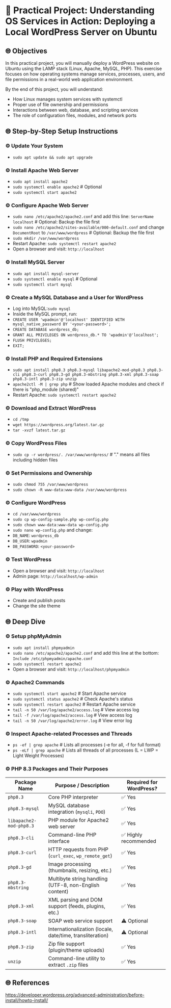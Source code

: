 # 🚀 Practical Project: Understanding OS Services in Action: Deploying a Local WordPress Server on Ubuntu

## 🌐 Objectives
In this practical project, you will manually deploy a WordPress website on Ubuntu using the LAMP stack (Linux, Apache, MySQL, PHP). This exercise focuses on how operating systems manage services, processes, users, and file permissions in a real-world web application environment.

By the end of this project, you will understand:
- How Linux manages system services with systemctl
- Proper use of file ownership and permissions
- Interactions between web, database, and scripting services
- The role of configuration files, modules, and network ports

## 🌐 Step-by-Step Setup Instructions
### ⚙️ Update Your System
- `sudo apt update && sudo apt upgrade`

### ⚙️ Install Apache Web Server
- `sudo apt install apache2`
- `sudo systemctl enable apache2` # Optional
- `sudo systemctl start apache2`

### ⚙️ Configure Apache Web Server
- `sudo nano /etc/apache2/apache2.conf` and add this line: `ServerName localhost` # Optional: Backup the file first
- `sudo nano /etc/apache2/sites-available/000-default.conf` and change `DocumentRoot` to `/var/www/wordpress` # Optional: Backup the file first
- `sudo mkdir /var/www/wordpress`
- Restart Apache: `sudo systemctl restart apache2`
- Open a browser and visit: `http://localhost`

### ⚙️ Install MySQL Server
- `sudo apt install mysql-server`
- `sudo systemctl enable mysql` # Optional
- `sudo systemctl start mysql`

### ⚙️ Create a MySQL Database and a User for WordPress
- Log into MySQL:`sudo mysql`
- Inside the MySQL prompt, run:
- `CREATE USER 'wpadmin'@'localhost' IDENTIFIED WITH mysql_native_password BY '<your-password>';`
- `CREATE DATABASE wordpress_db;`
- `GRANT ALL PRIVILEGES ON wordpress_db.* TO 'wpadmin'@'localhost';`
- `FLUSH PRIVILEGES;`
- `EXIT;`

### ⚙️ Install PHP and Required Extensions
- `sudo apt install php8.3 php8.3-mysql libapache2-mod-php8.3 php8.3-cli php8.3-curl php8.3-gd php8.3-mbstring php8.3-xml php8.3-soap php8.3-intl php8.3-zip unzip`
- `apache2ctl -M | grep php` # Show loaded Apache modules and check if there is "php_module (shared)"
- Restart Apache: `sudo systemctl restart apache2`

### ⚙️ Download and Extract WordPress
- `cd /tmp`
- `wget https://wordpress.org/latest.tar.gz`
- `tar -xvzf latest.tar.gz`

### ⚙️ Copy WordPress Files
- `sudo cp -r wordpress/. /var/www/wordpress/` # "." means all files including hidden files

### ⚙️ Set Permissions and Ownership
- `sudo chmod 755 /var/www/wordpress`
- `sudo chown -R www-data:www-data /var/www/wordpress`

### ⚙️ Configure WordPress
- `cd /var/www/wordpress`
- `sudo cp wp-config-sample.php wp-config.php`
- `sudo chown www-data:www-data wp-config.php`
- `sudo nano wp-config.php` and change:
- `DB_NAME`: `wordpress_db`
- `DB_USER`: `wpadmin`
- `DB_PASSWORD`: `<your-password>`

### ⚙️ Test WordPress
- Open a browser and visit: `http://localhost`
- Admin page: `http://localhost/wp-admin`

### ⚙️ Play with WordPress
- Create and publish posts
- Change the site theme

## 🌐 Deep Dive
### ⚙️ Setup phpMyAdmin
- `sudo apt install phpmyadmin`
- `sudo nano /etc/apache2/apache2.conf` and add this line at the bottom: `Include /etc/phpmyadmin/apache.conf`
- `sudo systemctl restart apache2`
- Open a browser and visit: `http://localhost/phpmyadmin`

### ⚙️ Apache2 Commands
- `sudo systemctl start apache2` # Start Apache service
- `sudo systemctl status apache2` # Check Apache's status
- `sudo systemctl restart apache2` # Restart Apache service
- `tail -n 50 /var/log/apache2/access.log` # View access log
- `tail -f /var/log/apache2/access.log` # View access log
- `tail -n 50 /var/log/apache2/error.log` # View error log

### ⚙️ Inspect Apache-related Processes and Threads
- `ps -ef | grep apache` # Lists all processes (-e for all, -f for full format)
- `ps -eLf | grep apache` # Lists all threads of all processes (L = LWP = Light Weight Processes)

### ⚙️ PHP 8.3 Packages and Their Purposes
| Package Name            | Purpose / Description                                     | Required for WordPress? |
|-------------------------|-----------------------------------------------------------|-------------------------|
| `php8.3`                | Core PHP interpreter                                      | ✅ Yes                  |
| `php8.3-mysql`          | MySQL database integration (`mysqli`, `PDO`)              | ✅ Yes                  |
| `libapache2-mod-php8.3` | PHP module for Apache2 web server                         | ✅ Yes                  |
| `php8.3-cli`            | Command-line PHP interface                                | ✅ Highly recommended   |
| `php8.3-curl`           | HTTP requests from PHP (`curl_exec`, `wp_remote_get`)     | ✅ Yes                  |
| `php8.3-gd`             | Image processing (thumbnails, resizing, etc.)             | ✅ Yes                  |
| `php8.3-mbstring`       | Multibyte string handling (UTF-8, non-English content)    | ✅ Yes                  |
| `php8.3-xml`            | XML parsing and DOM support (feeds, plugins, etc.)        | ✅ Yes                  |
| `php8.3-soap`           | SOAP web service support                                  | ⚠️ Optional             |
| `php8.3-intl`           | Internationalization (locale, date/time, transliteration) | ⚠️ Optional             |
| `php8.3-zip`            | Zip file support (plugin/theme uploads)                   | ✅ Yes                  |
| `unzip`                 | Command-line utility to extract `.zip` files              | ✅ Yes                  |

## 🌐 References
https://developer.wordpress.org/advanced-administration/before-install/howto-install/
